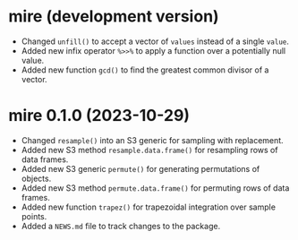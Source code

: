 # mire (development version)

* Changed `unfill()` to accept a vector of `values` instead of a single `value`.
* Added new infix operator `%>>%` to apply a function over a potentially null value.
* Added new function `gcd()` to find the greatest common divisor of a vector.

# mire 0.1.0 (2023-10-29)

* Changed `resample()` into an S3 generic for sampling with replacement.
* Added new S3 method `resample.data.frame()` for resampling rows of data frames.
* Added new S3 generic `permute()` for generating permutations of objects.
* Added new S3 method `permute.data.frame()` for permuting rows of data frames.
* Added new function `trapez()` for trapezoidal integration over sample points.
* Added a `NEWS.md` file to track changes to the package.
